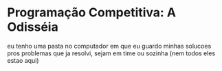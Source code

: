 # Programação Competitiva: A Odisséia
eu tenho uma pasta no computador em que eu guardo minhas solucoes pros problemas que ja resolvi, sejam em time ou sozinha (nem todos eles estao aqui)
